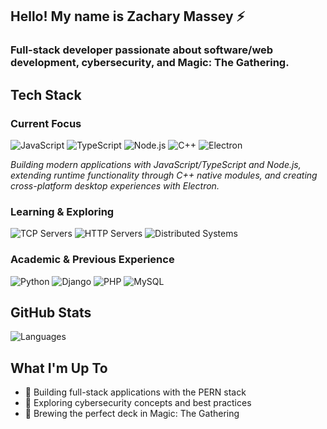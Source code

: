 ## Hello! My name is Zachary Massey ⚡
### Full-stack developer passionate about software/web development, cybersecurity, and Magic: The Gathering.

## Tech Stack 

### Current Focus 
![JavaScript](https://img.shields.io/badge/-JavaScript-F7DF1E?style=for-the-badge&logo=javascript&logoColor=black)
![TypeScript](https://img.shields.io/badge/-TypeScript-3178C6?style=for-the-badge&logo=typescript&logoColor=white)
![Node.js](https://img.shields.io/badge/-Node.js-339933?style=for-the-badge&logo=node.js&logoColor=white)
![C++](https://img.shields.io/badge/-C++-00599C?style=for-the-badge&logo=c%2B%2B&logoColor=white)
![Electron](https://img.shields.io/badge/-Electron-47848F?style=for-the-badge&logo=electron&logoColor=white)

*Building modern applications with JavaScript/TypeScript and Node.js, extending runtime functionality through C++ native modules, and creating cross-platform desktop experiences with Electron.*

### Learning & Exploring
![TCP Servers](https://img.shields.io/badge/-TCP%20Servers-FF6B6B?style=flat-square&logo=router&logoColor=white)
![HTTP Servers](https://img.shields.io/badge/-HTTP%20Servers-4ECDC4?style=flat-square&logo=fastapi&logoColor=white)
![Distributed Systems](https://img.shields.io/badge/-Distributed%20Systems-45B7D1?style=flat-square&logo=docker&logoColor=white)


### Academic & Previous Experience
![Python](https://img.shields.io/badge/-Python-3776AB?style=flat-square&logo=python&logoColor=white)
![Django](https://img.shields.io/badge/-Django-092E20?style=flat-square&logo=django&logoColor=white)
![PHP](https://img.shields.io/badge/-PHP-777BB4?style=flat-square&logo=php&logoColor=white)
![MySQL](https://img.shields.io/badge/-MySQL-4479A1?style=flat-square&logo=mysql&logoColor=white)

## GitHub Stats
![Languages](https://github-readme-stats.vercel.app/api/top-langs/?username=echtoplasm&layout=pie&theme=gruvbox&hide_border=true)

## What I'm Up To 
- 🌙 Building full-stack applications with the PERN stack
- 🌙 Exploring cybersecurity concepts and best practices
- 🌙 Brewing the perfect deck in Magic: The Gathering
